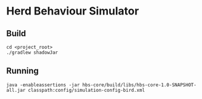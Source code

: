 # Herd Behaviour Simulator

## Build
```
cd <project_root>
./gradlew shadowJar
```

## Running
```
java -enableassertions -jar hbs-core/build/libs/hbs-core-1.0-SNAPSHOT-all.jar classpath:config/simulation-config-bird.xml
```
